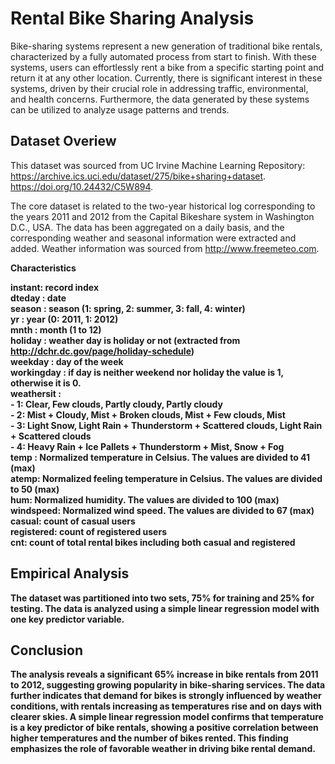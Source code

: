 # Rental Bike Sharing Analysis

Bike-sharing systems represent a new generation of traditional bike rentals, characterized by a fully automated process from start to finish. With these systems, users can effortlessly rent a bike from a specific starting point and return it at any other location. Currently, there is significant interest in these systems, driven by their crucial role in addressing traffic, environmental, and health concerns. Furthermore, the data generated by these systems can be utilized to analyze usage patterns and trends.

## Dataset Overiew

This dataset was sourced from UC Irvine Machine Learning Repository: https://archive.ics.uci.edu/dataset/275/bike+sharing+dataset. https://doi.org/10.24432/C5W894.

The core dataset is related to the two-year historical log corresponding to the years 2011 and 2012 from the Capital Bikeshare system in Washington D.C., USA. 
The data has been aggregated on a daily basis, and the corresponding weather and seasonal information were extracted and added. Weather information was sourced from http://www.freemeteo.com.

<b>Characteristics

instant: record index<br> 
dteday : date<br> 
season : season (1: spring, 2: summer, 3: fall, 4: winter)<br> 
yr : year (0: 2011, 1: 2012)<br> 
mnth : month (1 to 12)<br> 
holiday : weather day is holiday or not (extracted from http://dchr.dc.gov/page/holiday-schedule)<br> 
weekday : day of the week<br> 
workingday : if day is neither weekend nor holiday the value is 1, otherwise it is 0.<br> 
weathersit : <br> 
		- 1: Clear, Few clouds, Partly cloudy, Partly cloudy<br> 
		- 2: Mist + Cloudy, Mist + Broken clouds, Mist + Few clouds, Mist<br> 
		- 3: Light Snow, Light Rain + Thunderstorm + Scattered clouds, Light Rain + Scattered clouds<br> 
		- 4: Heavy Rain + Ice Pallets + Thunderstorm + Mist, Snow + Fog<br> 
temp : Normalized temperature in Celsius. The values are divided to 41 (max)<br> 
atemp: Normalized feeling temperature in Celsius. The values are divided to 50 (max)<br> 
hum: Normalized humidity. The values are divided to 100 (max)<br> 
windspeed: Normalized wind speed. The values are divided to 67 (max)<br> 
casual: count of casual users<br> 
registered: count of registered users<br> 
cnt: count of total rental bikes including both casual and registered<br> 

## Empirical Analysis

The dataset was partitioned into two sets, 75% for training and 25% for testing. The data is analyzed using a simple linear regression model with one key predictor variable.

## Conclusion

The analysis reveals a significant 65% increase in bike rentals from 2011 to 2012, suggesting growing popularity in bike-sharing services. The data further indicates that demand for bikes is strongly influenced by weather conditions, with rentals increasing as temperatures rise and on days with clearer skies. A simple linear regression model confirms that temperature is a key predictor of bike rentals, showing a positive correlation between higher temperatures and the number of bikes rented. This finding emphasizes the role of favorable weather in driving bike rental demand.
